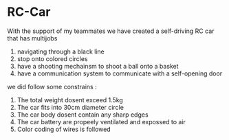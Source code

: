 # RC-Car
With the support of my teammates we have created a self-driving RC car that has multijobs
 1. navigating through a black line
 2. stop onto colored circles
 3. have a shooting mechainsm to shoot a ball onto a basket
 4. have a communication system to communicate with a self-opening door

we did follow some constrains :
 1. The total weight dosent exceed 1.5kg
 2. The car fits into 30cm diameter circle
 3. The car body dosent contain any sharp edges
 4. The car battery are propeely ventilated and expossed to air
 5. Color coding of wires is followed
